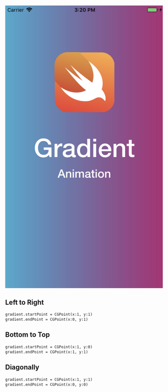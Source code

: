 ![](assets/screen1.png)
## Left to Right

```
gradient.startPoint = CGPoint(x:1, y:1)
gradient.endPoint = CGPoint(x:0, y:1)
```


## Bottom to Top

```
gradient.startPoint = CGPoint(x:1, y:0)
gradient.endPoint = CGPoint(x:1, y:1)
```


## Diagonally

```
gradient.startPoint = CGPoint(x:1, y:1)
gradient.endPoint = CGPoint(x:0, y:0)
```
